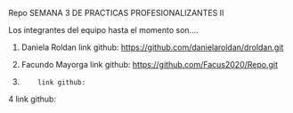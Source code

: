  Repo
 SEMANA 3 DE PRACTICAS PROFESIONALIZANTES II

 Los integrantes del equipo hasta el momento son....

 1. Daniela Roldan
            link github: https://github.com/danielaroldan/droldan.git

 2. Facundo Mayorga
            link github: https://github.com/Facus2020/Repo.git

 3. 
            link github:

 4
            link github: